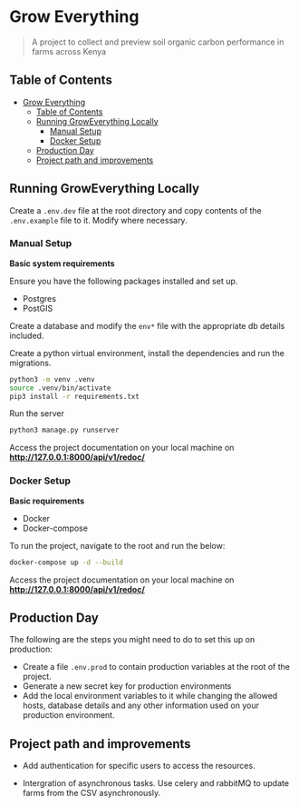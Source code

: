 # Grow Everything

> A project to collect and preview soil organic carbon performance in farms across Kenya 


## Table of Contents
- [Grow Everything](#grow-everything)
  - [Table of Contents](#table-of-contents)
  - [Running GrowEverything Locally](#running-groweverything-locally)
    - [Manual Setup](#manual-setup)
    - [Docker Setup](#docker-setup)
  - [Production Day](#production-day)
  - [Project path and improvements](#project-path-and-improvements)

## Running GrowEverything Locally

Create a `.env.dev` file at the root directory and copy contents of the `.env.example` file to it. Modify where necessary.

### Manual Setup

**Basic system requirements**

Ensure you have the following packages installed and set up.

 - Postgres
 - PostGIS

Create a database and modify the `env*` file with the appropriate db details included.

Create a python virtual environment, install the dependencies and run the migrations.

```bash
python3 -m venv .venv
source .venv/bin/activate
pip3 install -r requirements.txt
```

Run the server
```bash
python3 manage.py runserver
```

Access the project documentation on your local machine on **http://127.0.0.1:8000/api/v1/redoc/** 
### Docker Setup
**Basic requirements**
  - Docker
  - Docker-compose

To run the project, navigate to the root and run the below:
```bash
docker-compose up -d --build
```
Access the project documentation on your local machine on **http://127.0.0.1:8000/api/v1/redoc/** 
## Production Day

The  following are the steps you might need to do to set this up on production:

- Create a file `.env.prod` to contain production variables at the root of the project.
- Generate a new secret key for production environments
- Add the local environment variables to it while changing the allowed hosts, database details and any other information used on your production environment.

## Project path and improvements
- Add authentication for specific users to access the resources.

- Intergration of asynchronous tasks. 
  Use celery and rabbitMQ to update farms from the CSV asynchronously.